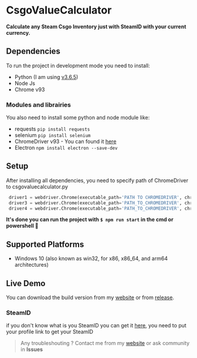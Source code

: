# CsgoValueCalculator
**Calculate any Steam Csgo Inventory just with SteamID with your current currency.**

## Dependencies
To run the project in development mode you need to install:
- Python (I am using [v3.6.5](https://www.python.org/downloads/release/python-365/))
- Node Js
- Chrome v93

### Modules and librairies
You also need to install some python and node module like:
- requests `pip install requests`
- selenium `pip install selenium`
- ChromeDriver v93 - You can found it [here](https://chromedriver.chromium.org/home)
- Electron `npm install electron --save-dev`

## Setup
After installing all dependencies, you need to specify path of ChromeDriver to csgovaluecalculator.py
```python
 driver1 = webdriver.Chrome(executable_path='PATH TO CHROMEDRIVER', chrome_options=chrome_params)
 driver3 = webdriver.Chrome(executable_path='PATH_TO_CHROMEDRIVER', chrome_options=chrome_params)
 driver4 = webdriver.Chrome(executable_path='PATH_TO_CHROMEDRIVER', chrome_options=chrome_params)
```
**It's done you can run the project with `$ npm run start` in the cmd or powershell 🎉**
## Supported Platforms
- Windows 10 (also known as win32, for x86, x86_64, and arm64 architectures)

## Live Demo
You can download the build version from my [website](https://mouadessalim.xyz/#wkaid) or from [release](https://github.com/mouadessalim/CsgoValueCalculator/releases).

### SteamID
if you don't know what is you SteamID you can get it [here](https://www.steamidfinder.com/), you need to put your profile link to get your SteamID
> Any troubleshouting ? Contact me from my [website](https://mouadessalim.xyz/#contact) or ask community in **Issues**
